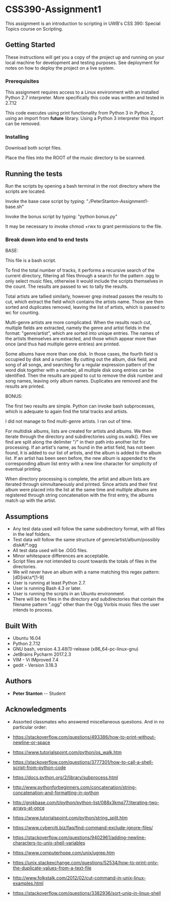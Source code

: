 # CSS390-Assignment1

This assignment is an introduction to scripting in UWB's CSS 390: Special Topics course on Scripting.

## Getting Started

These instructions will get you a copy of the project up and running on your local machine for development and testing purposes. See deployment for notes on how to deploy the project on a live system.

### Prerequisites

This assignment requires access to a Linux environment with an installed Python 2.7 interpreter. More specifically this code was written and tested in 2.7.12

This code executes using print functionality from Python 3 in Python 2, using an import from __future__ library. Using a Python 3 interpreter this import can be removed.

### Installing

Download both script files. 

Place the files into the ROOT of the music directory to be scanned.

## Running the tests

Run the scripts by opening a bash terminal in the root directory where the scripts are located.

Invoke the base case script by typing: "./PeterStanton-Assignment1-base.sh"

Invoke the bonus script by typing: "python bonus.py"

It may be necessary to invoke chmod +rwx to grant permissions to the file.

### Break down into end to end tests

BASE:

This file is a bash script.

To find the total number of tracks, it performs a recursive search of the current directory, filtering all files through a search for the pattern .ogg to only select music files, otherwise it would include the scripts themselves in the count. The results are passed to wc to tally the results.

Total artists are tallied similarly, however grep instead passes the results to cut, which extract the field which contains the artists name. Those are then sorted and duplicates removed, leaving the list of artists, which is passed to wc for counting.

Multi-genre artists are more complicated. When the results reach cut, multiple fields are extracted, namely the genre and artist fields
in the format: "genre/artist", which are sorted into unique entries. The names of the artists themselves are extracted, and those which appear more than once (and thus had multiple genre entries) are printed.

Some albums have more than one disk. In those cases, the fourth field is occupied by disk and a number. By cutting out the album, disk field, and song of all songs, and searching for a regular expression pattern of the word disk together with a number, all multiple disk song entries can be identified. Then the results are piped to cut to remove the disk number and song names, leaving only album names. Duplicates are removed and the results are printed.


BONUS:

The first two results are simple. Python can invoke bash subprocesses, which is adequate to again find the total tracks and artists.

I did not manage to find multi-genre artists. I ran out of time.

For multidisk albums, lists are created for artists and albums. We then iterate through the directory and subdirectories using os.walk(). Files we find are split along the delimiter "/" in their path into another list for processing. If an artist's name, as found in the artist field, has not been found, it is added to our list of artists, and the album is added to the album list. If an artist has been seen before, the new album is appended to the corresponding album list entry with a new line character for simplicity of eventual printing.

When directory processing is complete, the artist and album lists are iterated through simnultaneously and printed. Since artists and their first album were placed into the list at the same time and multiple albums are registered through string concatenation with the first entry, the albums match up with the artist.

## Assumptions 

* Any test data used will follow the same subdirectory format, with all files in the leaf folders. 
* Test data will follow the same structure of genre/artist/album/possibly disk#/*.ogg
* All test data used will be .OGG files.
* Minor whitespace differences are acceptable.
* Script files are not intended to count towards the totals of files in the directories.
* We will never have an album with a name matching this regex pattern: [dD]isk\s*[1-9]
* User is running at least Python 2.7.
* User is running Bash 4.3 or later.
* User is running the scripts in an Ubuntu environment.
* There will be no files in the directory and subdirectories that contain the filename pattern ".ogg" other than the Ogg Vorbis music files the user intends to process.


## Built With

* Ubuntu 16.04
* Python 2.7.12
* GNU bash, version 4.3.48(1)-release (x86_64-pc-linux-gnu)
* JetBrains Pycharm 2017.2.3
* VIM - Vi IMproved 7.4
* gedit - Version 3.18.3



## Authors

* **Peter Stanton** -- Student


## Acknowledgments

* Assorted classmates who answered miscellaneous questions.
And in no particular order:

* https://stackoverflow.com/questions/493386/how-to-print-without-newline-or-space
* https://www.tutorialspoint.com/python/os_walk.htm
* https://stackoverflow.com/questions/3777301/how-to-call-a-shell-script-from-python-code
* https://docs.python.org/2/library/subprocess.html
* http://www.pythonforbeginners.com/concatenation/string-concatenation-and-formatting-in-python
* http://grokbase.com/t/python/python-list/088x3kmq77/iterating-two-arrays-at-once
* https://www.tutorialspoint.com/python/string_split.htm

* https://www.cyberciti.biz/faq/find-command-exclude-ignore-files/
* https://stackoverflow.com/questions/9402961/adding-newline-characters-to-unix-shell-variables
* https://www.computerhope.com/unix/ugrep.htm
* https://unix.stackexchange.com/questions/52534/how-to-print-only-the-duplicate-values-from-a-text-file
* http://www.folkstalk.com/2012/02/cut-command-in-unix-linux-examples.html
* https://stackoverflow.com/questions/3382936/sort-uniq-in-linux-shell

